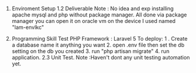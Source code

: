 
1.  Enviroment Setup
1.2 Deliverable
	Note : No idea and exp installing apache mysql and php without 
	package manager. All done via package manager
	you can open it on oracle vm on the device I used named "lam-envlkc"

2. Programming Skill Test
		PHP Framework : Laravel 5
		To deploy:
			1 . Create a database name it anything you want
			2. open .env file then set the db setting on the db you created
			3. run "php artisan migrate"
			4. run application.
2.3 Unit Test. 
	Note :Haven't dont any unit testing automation yet.